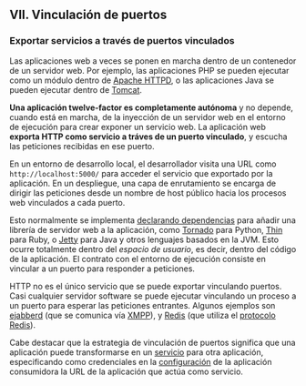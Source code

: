 ## VII. Vinculación de puertos
### Exportar servicios a través de puertos vinculados

Las aplicaciones web a veces se ponen en marcha dentro de un contenedor de un servidor web. Por ejemplo, las aplicaciones PHP se pueden ejecutar como un módulo dentro de [Apache HTTPD](http://httpd.apache.org/), o las aplicaciones Java se pueden ejecutar dentro de [Tomcat](http://tomcat.apache.org/).

**Una aplicación twelve-factor es completamente autónoma** y no depende, cuando está en marcha, de la inyección de un servidor web en el entorno de ejecución para crear exponer un servicio web. La aplicación web **exporta HTTP como servicio a tráves de un puerto vinculado**, y escucha las peticiones recibidas en ese puerto.

En un entorno de desarrollo local, el desarrollador visita una URL como `http://localhost:5000/` para acceder el servicio que exportado por la aplicación. En un despliegue, una capa de enrutamiento se encarga de dirigir las peticiones desde un nombre de host público hacia los procesos web vinculados a cada puerto.

Esto normalmente se implementa [declarando dependencias](./dependencies) para añadir una librería de servidor web a la aplicación, como [Tornado](http://www.tornadoweb.org/) para Python, [Thin](http://code.macournoyer.com/thin/) para Ruby, o [Jetty](http://jetty.codehaus.org/jetty/) para Java y otros lenguajes basados en la JVM. Esto ocurre totalmente dentro del *espacio de usuario*, es decir, dentro del código de la aplicación. El contrato con el entorno de ejecución consiste en vincular a un puerto para responder a peticiones.

HTTP no es el único servicio que se puede exportar vinculando puertos. Casi cualquier servidor software se puede ejecutar vinculando un proceso a un puerto para esperar las peticiones entrantes. Algunos ejemplos son [ejabberd](http://www.ejabberd.im/) (que se comunica vía [XMPP](http://xmpp.org/)), y [Redis](http://redis.io/) (que utiliza el [protocolo Redis](http://redis.io/topics/protocol)).

Cabe destacar que la estrategia de vinculación de puertos significa que una aplicación puede transformarse en un [servicio](./backing-services) para otra aplicación, especificando como credenciales en la [configuración](./config) de la aplicación consumidora la URL de la aplicación que actúa como servicio.
